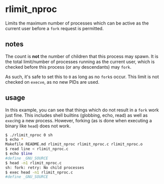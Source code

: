 
# rlimit_nproc

Limits the maximum number of processes which can be active as the current user before a `fork` request is permitted.

## notes

The count is **not** the number of children that this process may spawn.  It is the total limit/number of processes running as the current user, which is checked before this process (or any descendants) may `fork`.

As such, it's safe to set this to `0` as long as no `fork`s occur.  This limit is not checked on `execve`, as no new PIDs are used.

## usage

In this example, you can see that things which do not result in a `fork` work just fine.  This includes shell builtins (globbing, echo, read) as well as `exec`ing a new process.  However, forking (as is done when executing a binary like `head`) does not work.

```sh
$ ./rlimit_nproc 0 sh
$ echo *
Makefile README.md rlimit_nproc rlimit_nproc.c rlimit_nproc.o
$ read line < rlimit_nproc.c
$ echo $line
#define _GNU_SOURCE
$ head -n1 rlimit_nproc.c
sh: fork: retry: No child processes
$ exec head -n1 rlimit_nproc.c
#define _GNU_SOURCE
```
